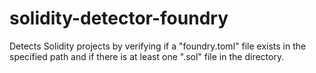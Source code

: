 # solidity-detector-foundry
Detects Solidity projects by verifying if a "foundry.toml" file exists in  the specified path and if there is at least one ".sol" file in the directory.
